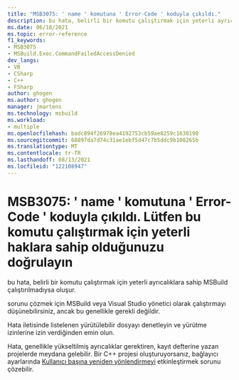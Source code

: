 ```yaml
---
title: "MSB3075: ' name ' komutuna ' Error-Code ' koduyla çıkıldı."
description: bu hata, belirli bir komutu çalıştırmak için yeterli ayrıcalıklara sahip MSBuild çalıştırılmadıysa oluşur.
ms.date: 06/18/2021
ms.topic: error-reference
f1_keywords:
- MSB3075
- MSBuild.Exec.CommandFailedAccessDenied
dev_langs:
- VB
- CSharp
- C++
- FSharp
author: ghogen
ms.author: ghogen
manager: jmartens
ms.technology: msbuild
ms.workload:
- multiple
ms.openlocfilehash: badc894f26978ea4192753cb59ae8259c1638190
ms.sourcegitcommit: 68897da7d74c31ae1ebf5d47c7b5ddc9b108265b
ms.translationtype: MT
ms.contentlocale: tr-TR
ms.lasthandoff: 08/13/2021
ms.locfileid: "122108947"
---
```

# <a name="msb3075-the-command-name-exited-with-code-error-code-please-verify-that-you-have-sufficient-rights-to-run-this-command"></a>MSB3075: ' name ' komutuna ' Error-Code ' koduyla çıkıldı. Lütfen bu komutu çalıştırmak için yeterli haklara sahip olduğunuzu doğrulayın

bu hata, belirli bir komutu çalıştırmak için yeterli ayrıcalıklara sahip MSBuild çalıştırılmadıysa oluşur.

sorunu çözmek için MSBuild veya Visual Studio yönetici olarak çalıştırmayı düşünebilirsiniz, ancak bu genellikle gerekli değildir.

Hata iletisinde listelenen yürütülebilir dosyayı denetleyin ve yürütme izinlerine izin verdiğinden emin olun.

Hata, genellikle yükseltilmiş ayrıcalıklar gerektiren, kayıt defterine yazan projelerde meydana gelebilir. Bir C++ projesi oluşturuyorsanız, bağlayıcı ayarlarında [Kullanıcı başına yeniden yönlendirmeyi](/cpp/build/reference/linker-property-pages#per-user-redirection) etkinleştirmek sorunu çözebilir.
